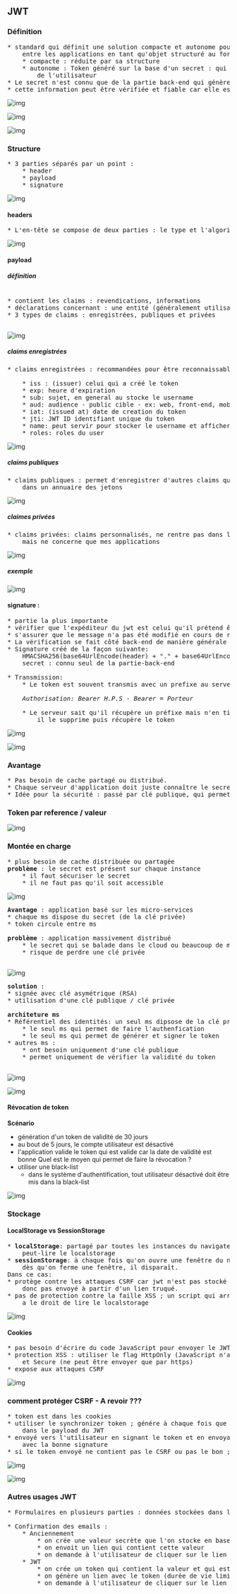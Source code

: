 ## JWT

### Définition
<pre>
* standard qui définit une solution compacte et autonome pour transmettre de manière sécurisée des infos 
	entre les applications en tant qu'objet structuré au format JSon. 
	* compacte : réduite par sa structure
	* autonome : Token généré sur la base d'un secret : qui contient toutes les infos d'identifiation 
		de l'utilisateur
* Le secret n'est connu que de la partie back-end qui génère le token	
* cette information peut être vérifiée et fiable car elle est signée numériquement
</pre>

![img](0-connexion-JWT.PNG)

![img](1-jwt-def1.PNG)

![img](2-jwt-def2.PNG)

### Structure
<pre>
* 3 parties séparés par un point : 
	* header
	* payload
	* signature
</pre>

![img](3-jwt-structure.PNG)

#### headers
<pre>
* L'en-tête se compose de deux parties : le type et l'algorithme de hashage 
</pre>

![img](4-jwt-header.PNG)

#### payload

##### définition
<pre>

* contient les claims : revendications, informations
* déclarations concernant : une entité (généralement utilisateur) et métadonnées supplémentaires
* 3 types de claims : enregistrées, publiques et privées

</pre>

![img](5-jwt-payload-claims.PNG)

##### claims enregistrées
<pre>
* claims enregistrées : recommandées pour être reconnaissable au niveau de chaque application

	* iss : (issuer) celui qui a créé le token
	* exp: heure d'expiration
	* sub: sujet, en general au stocke le username
	* aud: audience - public cible - ex: web, front-end, mobile
	* iat: (issued at) date de creation du token
	* jti: JWT ID identifiant unique du token
	* name: peut servir pour stocker le username et afficher au niveau application
	* roles: roles du user
</pre>

![img](6-jwt-payload-claims.PNG)

##### claims publiques
<pre>
* claims publiques : permet d'enregistrer d'autres claims qui doivent être définies 
	dans un annuaire des jetons
</pre>

![img](7-jwt-payload-claims-public.PNG)

##### claimes privées
<pre>
* claims privées: claims personnalisés, ne rentre pas dans l'interopérabilité 
	mais ne concerne que mes applications
</pre>

![img](8-jwt-payload-claims-private.PNG)

##### exemple

![img](9-jwt-payload-claims-ex.PNG)

#### signature :

<pre>
* partie la plus importante
* vérifier que l'expéditeur du jwt est celui qu'il prétend être
* s'assurer que le message n'a pas été modifié en cours de route
* La vérification se fait côté back-end de manière générale
* Signature créé de la façon suivante:
	HMACSHA256(base64UrlEncode(header) + "." + base64UrlEncode(payload), secret)
	secret : connu seul de la partie-back-end

* Transmission:
	* Le token est souvent transmis avec un prefixe au serveur : 
	
	<i>Authorisation: Bearer H.P.S - Bearer = Porteur</i>
	
	* Le serveur sait qu'il récupère un préfixe mais n'en tient pas compte, 
		il le supprime puis récupère le token
</pre>

![img](10-jwt-signature.PNG)

![img](11-jwt-signature-verification.PNG)

### Avantage

<pre>
* Pas besoin de cache partagé ou distribué. 
* Chaque serveur d'application doit juste connaître le secret et donc le sécurisé.
* Idée pour la sécurité : passé par clé publique, qui permet de vérifier la validité du token.
</pre>

### Token par reference / valeur

![img](12-SessionIdVsJWT.PNG)

### Montée en charge

<pre>
* plus besoin de cache distribuée ou partagée
<b>problème</b> : le secret est présent sur chaque instance
	* il faut sécuriser le secret
	* il ne faut pas qu'il soit accessible
</pre>

![img](13-jwt-cache-partagé.PNG)

<pre>
<b>Avantage</b> : application basé sur les micro-services
* chaque ms dispose du secret (de la clé privée)
* token circule entre ms

<b>problème</b> : application massivement distribué
	* le secret qui se balade dans le cloud ou beaucoup de machine
	* risque de perdre une clé privée

</pre>

![img](14-jwt-micro-service.PNG)

<pre>
<b>solution</b> :
* signée avec clé asymétrique (RSA)
* utilisation d'une clé publique / clé privée

<b>architeture ms</b>
* Référentiel des identités: un seul ms dipsose de la clé privée 
	* le seul ms qui permet de faire l'authenfication
	* le seul ms qui permet de générer et signer le token
* autres ms :
	* ont besoin uniquement d'une clé publique
	* permet uniquement de vérifier la validité du token
	
</pre>

![img](15.1-jwt-ms-cle-privee.PNG)

![img](15-jwt-micro-service-cle-publique.PNG)

#### Révocation de token
<b>Scénario</b>
* génération d'un token de validité de 30 jours
* au bout de 5 jours, le compte utilisateur est désactivé
* l'application valide le token qui est valide car la date de validité est bonne
Quel est le moyen qui permet de faire la révocation ?
* utiliser une black-list
	* dans le système d'authentification, tout utilisateur désactivé doit être
		mis dans la black-list

![img](16-jwt-black-list.PNG)

### Stockage 

#### LocalStorage vs SessionStorage

<pre>
* <b>localStorage</b>: partagé par toutes les instances du navigateur ; n'importe quelle application 
	peut-lire le localstorage
* <b>sessionStorage</b>: à chaque fois qu'on ouvre une fenêtre du navigateur, création d'un session storage ; 
	dès qu'on ferme une fenêtre, il disparaît.
Dans ce cas: 
* protège contre les attaques CSRF car jwt n'est pas stocké dans les cookies, 
	donc pas envoyé à partir d'un lien truqué.
* pas de protection contre la faille XSS ; un script qui arrive vers le navigateur 
	a le droit de lire le localstorage
</pre>

![img](17-jwt-stockage.PNG)

#### Cookies

<pre>
* pas besoin d'écrire du code JavaScript pour envoyer le JWT
* protection XSS : utiliser le flag HttpOnly (JavaScript n'a pas le droit de lire ce cookie) 
	et Secure (ne peut être envoyer que par https)
* expose aux attaques CSRF
</pre>

![img](18-jwt-stockage-cookie.PNG)

### comment protéger CSRF - A revoir ???

<pre>
* token est dans les cookies
* utiliser le synchronizer token ; génére à chaque fois que le serveur envoie la réponse, 
	dans le payload du JWT
* envoyé vers l'utilisateur en signant le token et en envoyant le token synchronizer 
	avec la bonne signature
* si le token envoyé ne contient pas le CSRF ou pas le bon ; ne collera pas avec la signature
</pre>

![img](19-jwt-securisation-xss.PNG)

![img](20-jwt-securisation-CSRF.PNG)

### Autres usages JWT

<pre>
* Formulaires en plusieurs parties : données stockées dans le token

* Confirmation des emails :
	* Anciennement
		* on crée une valeur secrète que l'on stocke en base
		* on envoit un lien qui contient cette valeur 
		* on demande à l'utilisateur de cliquer sur le lien et on vérifier la valeur avec la valeur en base
	* JWT
		* on crée un token qui contient la valeur et qui est signé avec la valeur
		* on génère un lien avec le token (durée de vie limitéé)
		* on demande à l'utilisateur de cliquer sur le lien et on vérifie le token
</pre>


